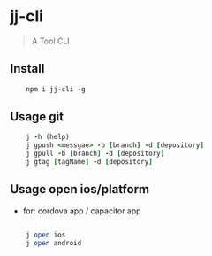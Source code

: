 # jj-cli
> A Tool CLI

## Install

```ruby
    npm i jj-cli -g
```

## Usage git 

```ruby
    j -h (help)
    j gpush <messgae> -b [branch] -d [depository]
    j gpull -b [branch] -d [depository]
    j gtag [tagName] -d [depository]
```

## Usage open ios/platform
* for: cordova app / capacitor app

```ruby

    j open ios
    j open android
    
```